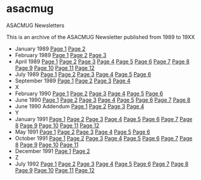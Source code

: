 # asacmug
ASACMUG Newsletters

This is an archive of the ASACMUG Newsletter published
from 1989 to 19XX

* January 1989 [Page 1](1989_01_1.gif) [Page 2](1989_01_2.gif)
* February 1989 [Page 1](1989_02_1.gif) [Page 2](1989_02_2.gif) [Page 3](1989_02_3.gif)
* April 1989 [Page 1](1989_04_1.gif) [Page 2](1989_04_2.gif) [Page 3](1989_04_3.gif) [Page 4](1989_04_4.gif) [Page 5](1989_04_5.gif) [Page 6](1989_04_6.gif) [Page 7](1989_04_7.gif) [Page 8](1989_04_8.gif) [Page 9](1989_04_9.gif) [Page 10](1989_04_10.gif) [Page 11](1989_04_11.gif) [Page 12](1989_04_12.gif) 
* July 1989 [Page 1](1989_07_1.gif) [Page 2](1989_07_2.gif) [Page 3](1989_07_3.gif) [Page 4](1989_07_4.gif) [Page 5](1989_07_5.gif) [Page 6](1989_07_6.gif) 
* September 1989 [Page 1](1989_09_1.gif) [Page 2](1989_09_2.gif) [Page 3](1989_09_3.gif) [Page 4](1989_09_4.gif)
* X
* February 1990 [Page 1](1990_02_1.gif) [Page 2](1990_02_2.gif) [Page 3](1990_02_3.gif) [Page 4](1990_02_4.gif) [Page 5](1990_02_5.gif) [Page 6](1990_02_6.gif)
* June 1990 [Page 1](1990_06_1.gif) [Page 2](1990_06_2.gif) [Page 3](1990_06_3.gif) [Page 4](1990_06_4.gif) [Page 5](1990_06_5.gif) [Page 6](1990_06_6.gif) [Page 7](1990_06_7.gif) [Page 8](1990_06_8.gif)
* June 1990 Addendum [Page 1](1990_06a_1.gif) [Page 2](1990_06a_2.gif) [Page 3](1990_06a_3.gif) [Page 4](1990_06a_4.gif)
* Y
* January 1991 [Page 1](1991_01_1.gif) [Page 2](1991_01_2.gif) [Page 3](1991_01_3.gif) [Page 4](1991_01_4.gif) [Page 5](1991_01_5.gif) [Page 6](1991_01_6.gif) [Page 7](1991_01_7.gif) [Page 8](1991_01_8.gif) [Page 9](1991_01_9.gif) [Page 10](1991_01_10.gif) [Page 11](1991_01_11.gif) [Page 12](1991_01_12.gif) 
* May 1991 [Page 1](1991_05_1.gif) [Page 2](1991_05_2.gif) [Page 3](1991_05_3.gif) [Page 4](1991_05_4.gif) [Page 5](1991_05_5.gif) [Page 6](1991_05_6.gif)
* October 1991 [Page 1](1991_10_1.gif) [Page 2](1991_10_2.gif) [Page 3](1991_10_3.gif) [Page 4](1991_10_4.gif) [Page 5](1991_10_5.gif) [Page 6](1991_10_6.gif) [Page 7](1991_10_7.gif) [Page 8](1991_10_8.gif) [Page 9](1991_10_9.gif) [Page 10](1991_10_10.gif)  [Page 11](1991_10_11.gif)
* December 1991 [Page 1](1991_12_1.gif) [Page 2](1991_12_2.gif)
* Z
* July 1992 [Page 1](1992_07_1.gif) [Page 2](1992_07_2.gif) [Page 3](1992_07_3.gif) [Page 4](1992_07_4.gif) [Page 5](1992_07_5.gif) [Page 6](1992_07_6.gif) [Page 7](1992_07_7.gif) [Page 8](1992_07_8.gif) [Page 9](1992_07_9.gif) [Page 10](1992_07_10.gif) [Page 11](1992_07_11.gif) [Page 12](1992_07_12.gif) 
